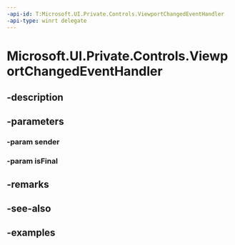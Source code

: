 ```yaml
---
-api-id: T:Microsoft.UI.Private.Controls.ViewportChangedEventHandler
-api-type: winrt delegate
---
```


# Microsoft.UI.Private.Controls.ViewportChangedEventHandler

<!--
public delegate void ViewportChangedEventHandler(IRepeaterScrollingSurface sender, bool isFinal);
-->


## -description

## -parameters

### -param sender

### -param isFinal

## -remarks

## -see-also

## -examples


